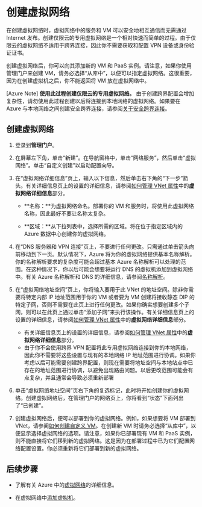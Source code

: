 <properties
   pageTitle="创建虚拟网络"
   description="指导你完成相关步骤以轻松创建基本虚拟网络。"
   services="virtual-network"
   documentationCenter=""
   authors="telmos"
   manager="carolz"
   editor="tysonn"/>

<tags
   ms.service="virtual-network"
   ms.date="07/06/2015"
   wacn.date=""/>

# 创建虚拟网络

在创建虚拟网络时，虚拟网络中的服务和 VM 可以安全地相互通信而无需通过 Internet 发布。创建仅限云的专用虚拟网络是一个相对快速而简单的过程。由于仅限云的虚拟网络不适用于跨界连接，因此你不需要获取和配置 VPN 设备或身份验证证书。

创建虚拟网络后，你可以向其添加新的 VM 和 PaaS 实例。请注意，如果你使用管理门户来创建 VM，请务必选择“从库中”，以便可以指定虚拟网络。这很重要，因为在创建虚拟机之后，你不能返回将 VM 放在虚拟网络中。

[Azure Note] **使用此过程创建仅限云的专用虚拟网络。** 由于创建跨界配置会增加复杂性，请勿使用此过程创建以后将连接到本地网络的虚拟网络。如果要在 Azure 与本地网络之间创建安全跨界连接，请参阅[关于安全跨界连接](https://msdn.microsoft.com/zh-cn/library/azure/dn133798.aspx)。

## 创建虚拟网络

1. 登录到**管理门户**。
2. 在屏幕左下角，单击“新建”。在导航窗格中，单击“网络服务”，然后单击“虚拟网络”。单击“自定义创建”以启动配置向导。
3. 在“虚拟网络详细信息”页上，输入以下信息，然后单击右下角的“下一步”箭头。有关详细信息页上的设置的详细信息，请参阅[如何管理 VNet 属性](/documentation/articles/virtual-networks-settings)中的**虚拟网络详细信息**部分。
	-  **名称：**为虚拟网络命名。部署你的 VM 和服务时，将使用此虚拟网络名称，因此最好不要让名称太复杂。

	-  **区域：**从下拉列表中，选择所需的区域。将在位于指定区域内的 Azure 数据中心创建你的虚拟网络。



4. 在“DNS 服务器和 VPN 连接”页上，不要进行任何更改。只需通过单击箭头向前移动到下一页。默认情况下，Azure 将为你的虚拟网络提供基本名称解析。你的名称解析要求的复杂度可能会超过基本 Azure 名称解析可以处理的范围。在这种情况下，你以后可能会想要将运行 DNS 的虚拟机添加到虚拟网络中。有关 Azure 名称解析和 DNS 的详细信息，请参阅[名称解析](/documentation/articles/virtual-networks-name-resolution-for-vms-and-role-instances)。
5. 在“虚拟网络地址空间”页上，你将输入要用于此 VNet 的地址空间。除非你需要将特定内部 IP 地址范围用于你的 VM 或者要为 VM 创建将接收静态 DIP 的特定子网，否则不需要在此页上进行任何更改。如果你确实想要创建多个子网，则可以在此页上通过单击“添加子网”来执行该操作。有关详细信息页上的设置的详细信息，请参阅[如何管理 VNet 属性](/documentation/articles/virtual-networks-settings)中的**虚拟网络详细信息**部分。

	-  有关详细信息页上的设置的详细信息，请参阅[如何管理 VNet 属性](/documentation/articles/virtual-networks-settings)中的**虚拟网络详细信息**部分。
	-  由于你不会使用跨界 VPN 配置将此专用虚拟网络连接到你的本地网络，因此你不需要将这些设置与现有的本地网络 IP 地址范围进行协调。如果你考虑以后可能需要创建跨界配置，则现在需要将地址空间与本地站点中已存在的地址范围进行协调，以避免出现路由问题。以后更改范围可能会有点复杂，并且通常会导致必须重新部署


6. 单击“虚拟网络地址空间”页右下角的复选标记，此时将开始创建你的虚拟网络。创建虚拟网络后，在管理门户的网络页上，你将看到“状态”下面列出了“已创建”。
7. 创建虚拟网络后，便可以部署到你的虚拟网络。例如，如果想要将 VM 部署到 VNet，请参阅[如何创建自定义 VM](/documentation/articles/virtual-machines-create-custom)。在创建新 VM 时请务必选择“从库中”，以便显示选择虚拟网络的选项。请注意，如果你已部署现有 VM 和 PaaS 实例，则不能直接将它们移到新的虚拟网络。这是因为在部署过程中已为它们配置网络配置设置。你必须重新将它们部署到新的虚拟网络。



## 后续步骤
-  了解有关 Azure 中的[虚拟网络](/documentation/articles/virtual-networks-overview)的详细信息。 

-  在虚拟网络中[添加虚拟机](/documentation/articles/virtual-machines-create-custom)。

<!---HONumber=70-->